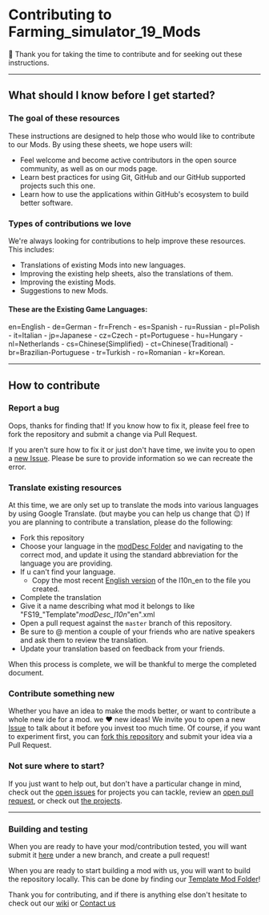 # Contributing to Farming_simulator_19_Mods

:tada: Thank you for taking the time to contribute and for seeking out these instructions.

<hr>

## What should I know before I get started?

### The goal of these resources

These instructions are designed to help those who would like to contribute to our Mods. By using these sheets, we hope users will:

- Feel welcome and become active contributors in the open source community, as well as on our mods page.
- Learn best practices for using Git, GitHub and our GitHub supported projects such this one.
- Learn how to use the applications within GitHub's ecosystem to build better software.

### Types of contributions we love

We're always looking for contributions to help improve these resources. This includes:

- Translations of existing Mods into new languages.
- Improving the existing help sheets, also the translations of them.
- Improving the existing Mods.
- Suggestions to new Mods.

#### These are the Existing Game Languages:
en=English - de=German - fr=French - es=Spanish - ru=Russian - pl=Polish - it=Italian - jp=Japanese - cz=Czech - pt=Portuguese - hu=Hungary - nl=Netherlands - cs=Chinese(Simplified) - ct=Chinese(Traditional) - br=Brazilian-Portuguese - tr=Turkish - ro=Romanian - kr=Korean.
<hr>

## How to contribute

### Report a bug

Oops, thanks for finding that! If you know how to fix it, please feel free to fork the repository and submit a change via Pull Request.

If you aren't sure how to fix it or just don't have time, we invite you to open a [new Issue](https://github.com/Anno-Mods-by-EDGE/EDGE_Anno_1800_Mods/issues/new/choose). Please be sure to provide information so we can recreate the error.

### Translate existing resources

At this time, we are only set up to translate the mods into various languages by using Google Translate. (but maybe you can help us change that :wink:) If you are planning to contribute a translation, please do the following:

- Fork this repository
- Choose your language in the [modDesc Folder](https://github.com/Anno-Mods-by-EDGE/EDGE_Anno_1800_Mods) and navigating to the correct mod, and update it using the standard abbreviation for the language you are providing.
- If u can't find your language.
  - Copy the most recent [English version](https://github.com/Anno-Mods-by-EDGE/EDGE_Anno_1800_Mods) of the l10n_en to the file you created.
- Complete the translation
- Give it a name describing what mod it belongs to like "FS19_"Template"_modDesc_l10n_"en".xml
- Open a pull request against the `master` branch of this repository.
- Be sure to @ mention a couple of your friends who are native speakers and ask them to review the translation.
- Update your translation based on feedback from your friends.

When this process is complete, we will be thankful to merge the completed document.

### Contribute something new

Whether you have an idea to make the mods better, or want to contribute a whole new ide for a mod. we :heart: new ideas! We invite you to open a new [Issue](https://github.com/edge-gaming/Farming_Simulator_19_Mods/issues/new/choose) to talk about it before you invest too much time. Of course, if you want to experiment first, you can [fork this repository](https://help.github.com/articles/working-with-forks/) and submit your idea via a Pull Request.

### Not sure where to start?

If you just want to help out, but don't have a particular change in mind, check out the [open issues](https://github.com/edge-gaming/Farming_Simulator_19_Mods/issues) for projects you can tackle, review an [open pull request](https://github.com/edge-gaming/Farming_Simulator_19_Mods/pulls), or check out [the projects](https://github.com/edge-gaming/Farming_Simulator_19_Mods/projects).

<hr>

### Building and testing

When you are ready to have your mod/contribution tested, you will want submit it [here](https://github.com/edge-gaming/Farming_Simulator_19_Mods/upload/) under a new branch, and create a pull request!

When you are ready to start building a mod with us, you will want to build the repository locally.
This can be done by finding our [Template Mod Folder](https://github.com/FS-Mods-By-EDGE/FS19_Template_modFolder/releases)!

Thank you for contributing, and if there is anything else don't hesitate to check out our [wiki](https://github.com/edge-gaming/Farming_Simulator_19_Mods/wiki) or [Contact us](post@edgegaming.no)
